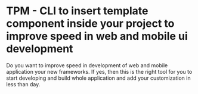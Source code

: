 # TPM - CLI to insert template component inside your project to improve speed in web and mobile ui development

Do you want to improve speed in development of web and mobile application your new frameworks. If yes, then this is the right tool for you to start developing and build whole application and add your customization in less than day.
